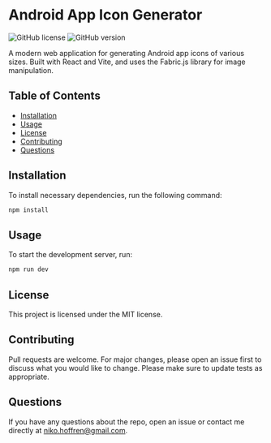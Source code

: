 # Android App Icon Generator

![GitHub license](https://img.shields.io/badge/license-MIT-blue.svg)
![GitHub version](https://badge.fury.io/gh/username%2Frepo.svg)

A modern web application for generating Android app icons of various sizes. Built with React and Vite, and uses the Fabric.js library for image manipulation.

## Table of Contents

- [Installation](#installation)
- [Usage](#usage)
- [License](#license)
- [Contributing](#contributing)
- [Questions](#questions)

## Installation

To install necessary dependencies, run the following command:

```bash
npm install
```

## Usage

To start the development server, run:

```bash
npm run dev
```

## License

This project is licensed under the MIT license.

## Contributing

Pull requests are welcome. For major changes, please open an issue first to discuss what you would like to change. Please make sure to update tests as appropriate.

## Questions

If you have any questions about the repo, open an issue or contact me directly at niko.hoffren@gmail.com.
